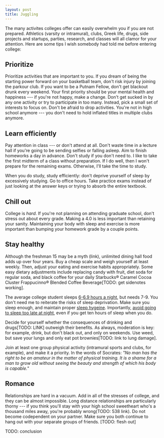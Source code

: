 ```yaml
---
layout: post
title: Juggling
---
```


The many activites colleges offer can easily overwhelm you if you are not prepared. Athletics (varsity or intramural), clubs, Greek life, drugs, side projects and startups, parties, research, and classes will all clamor for your attention. Here are some tips I wish somebody had told me before entering college:

## Prioritize

Prioritize activities that are important to you. If you dream of being the starting power forward on your basketball team, don't risk injury by joining the parkour club. If you want to be a Putnam Fellow, don't get blackout drunk every weekend. Your first priority should be your mental health and happiness --- if you're not happy, make a change. Don't get sucked in by any one activity or try to participate in too many. Instead, pick a small set of interests to focus on. Don't be afraid to drop activities. You're not in high school anymore --- you don't need to hold inflated titles in multiple clubs anymore. 

## Learn efficiently

Pay attention in class --- or don't attend at all. Don't waste time in a lecture hall if you're going to be sending selfies or falling asleep. Aim to finish homeworks a day in advance. Don't study if you don't need to. I like to take the first midterm of a class without preparation. If I do well, then I won't prepare for the remaining exams. Otherwise, I'll take the time to study.

When you do study, study efficiently: don't deprive yourself of sleep by excessively studying. Go to office hours. Take practice exams instead of just looking at the answer keys or trying to absorb the entire textbook.

## Chill out

College is *hard*. If you're not planning on attending graduate school, don't stress out about every grade. Making a 4.0 is less important than retaining your sanity. Maintaining your body with sleep and exercise is more important than bumping your homework grade by a couple points. 

## Stay healthy

Although the freshman 15 may be a myth (link), unlimited dining hall food adds up over four years. Buy a cheap scale and weigh yourself at least weekly. Then, adjust your eating and exercise habits appropriately. Some easy dietary adjustments include replacing candy with fruit, diet soda for regular soda, and black coffee for your daily Starbucks® Caramel Cocoa Cluster Frappucinno® Blended Coffee Beverage[TODO: get sidenotes working].

The average college student sleeps [6-6.9 hours a night](https://www.uhs.uga.edu/sleep/), but needs 7-9. You don't need me to reiterate the risks of sleep deprivation. Make sure you sleep enough, and maintain proper [sleep hygeine](https://en.wikipedia.org/wiki/Sleep_hygiene). Importantly, [avoid going to sleep too late at night](http://www.quora.com/Is-it-bad-to-fall-sleep-late-ex-midnight-but-wake-up-late-like-10-00-am), even if you get ten hours of sleep when you do.

Decide for yourself whether the consequences of drinking and drugs[TODO: LINK] outweigh their benefits. As always, moderation is key: for example, drink, but don't black out, and only on weekends. Use weed, but save your lungs and only eat pot brownies[TODO: link to lung damage].
 
Join at least one group physical activity (intramural sports and clubs, for example), and make it a priority. In the words of Socrates: *"No man has the right to be an amateur in the matter of physical training. It is a shame for a man to grow old without seeing the beauty and strength of which his body is capable."*

## Romance

Relationships are hard in a vacuum. Add in all of the stresses of college, and they can be almost impossible. Long distance relationships are particularly thorny --- if you think you'll stay with your high school sweetheart who's a thousand miles away, you're probably wrong(TODO: 538 link). Do not become codependent on your partner. Make sure you both continue to hang out with your separate groups of friends. [TODO: flesh out]


TODO: conclusion